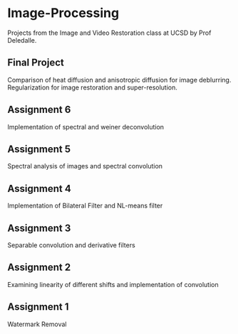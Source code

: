 # Image-Processing

Projects from the Image and Video Restoration class at UCSD by Prof Deledalle.

## Final Project

Comparison of heat diffusion and anisotropic diffusion for image deblurring. Regularization for image restoration and super-resolution.

## Assignment 6
Implementation of spectral and weiner deconvolution

## Assignment 5
Spectral analysis of images and spectral convolution

## Assignment 4
Implementation of Bilateral Filter and NL-means filter

## Assignment 3
Separable convolution and derivative filters

## Assignment 2
Examining linearity of different shifts and implementation of convolution

## Assignment 1

Watermark Removal
